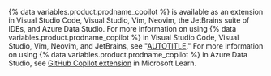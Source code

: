{% data variables.product.prodname_copilot %} is available as an extension in Visual Studio Code, Visual Studio, Vim, Neovim, the JetBrains suite of IDEs, and Azure Data Studio. For more information on using {% data variables.product.prodname_copilot %} in Visual Studio Code, Visual Studio, Vim, Neovim, and JetBrains, see "[AUTOTITLE](/copilot/getting-started-with-github-copilot)." For more information on using {% data variables.product.prodname_copilot %} in Azure Data Studio, see [GitHub Copilot extension](https://learn.microsoft.com/en-us/sql/azure-data-studio/extensions/github-copilot-extension?view=sql-server-ver16) in Microsoft Learn.
